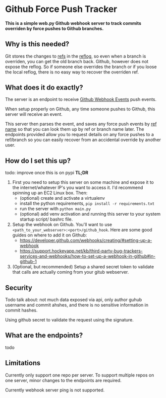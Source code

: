 # Github Force Push Tracker

#### This is a simple web.py Github webhook server to track commits overriden by force pushes to Github branches.


## Why is this needed?
Git stores the changes to [refs](https://git-scm.com/book/en/v2/Git-Internals-Git-References) in the [reflog](https://git-scm.com/docs/git-reflog), so even when a branch is overriden, you can get the old branch back. Github, however does not expose the reflog. So if someone else overrides the branch or if you loose the local reflog, there is no easy way to recover the overriden ref.

## What does it do exactly?
The server is an endpoint to receive [Github Webhook Events](https://developer.github.com/webhooks/) push events.

When setup properly on Github, any time someone pushes to Github, this server will receive an event.

This server then parses the event, and saves any force push events by [ref name](https://git-scm.com/book/en/v2/Git-Internals-Git-References) so that you can look them up by ref or branch name later. The endpoints provided allow you to request details on any force pushes to a ref/branch so you can easily recover from an accidental override by another user.


## How do I set this up?

todo: improve once this is on pypi
**TL;DR**

  1. First you need to setup this server on some machine and expose it to the internet/whatever IP's you want to access it. I'd recommend spinning up an EC2 Linux box. Then:
      * (optional) create and activate a virtualenv
      * install the python requirements, `pip install -r requirements.txt`
      * run the server with `python main.py`
      * (optional) add venv activation and running this server to your system startup script/ bashrc file.
  2. Setup the webhook on Github. You'll want to use `<path_to_your_webserver>:<port>/github_hook`. Here are some good guides on where to add it on Github:
      * https://developer.github.com/webhooks/creating/#setting-up-a-webhook
      * https://support.hockeyapp.net/kb/third-party-bug-trackers-services-and-webhooks/how-to-set-up-a-webhook-in-github#in-github-1
  3. (Optional, but recommended) Setup a shared secret token to validate that calls are actually coming from your gitub webserver.

## Security

Todo talk about: not much data exposed via api, only author guhub username and commit ahshes, and there is no sensitive information in commit hashes.

Using github secret to validate the request using the signature.



## What are the endpoints?
todo

## Limitations
Currently only support one repo per server. To support multiple repos on one server, minor changes to the endpoints are required.

Currently webhook server ping is not supported.
